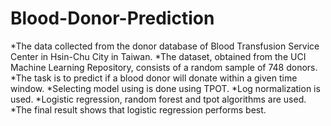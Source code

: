 # Blood-Donor-Prediction

*The data collected from the donor database of Blood Transfusion Service Center in Hsin-Chu City in Taiwan.
*The dataset, obtained from the UCI Machine Learning Repository, consists of a random sample of 748 donors.
*The task is to predict if a blood donor will donate within a given time window.
*Selecting model using is done using TPOT.
*Log normalization is used.
*Logistic regression, random forest and tpot algorithms are used.
*The final result shows that logistic regression performs best.
